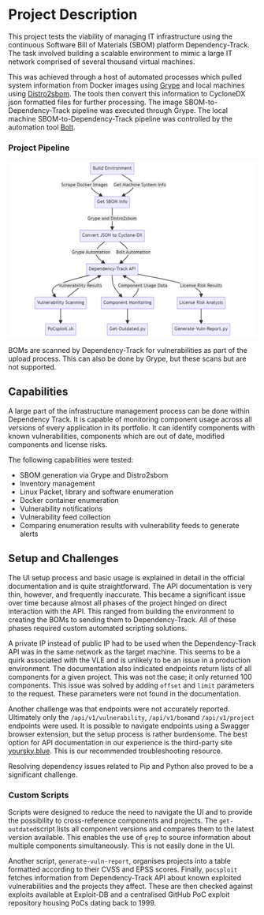 # Project Description

This project tests the viability of managing IT infrastructure using the continuous Software Bill of Materials (SBOM) platform Dependency-Track. The task involved building a scalable environment to mimic a large IT network comprised of several thousand virtual machines. 

This was achieved through a host of automated processes which pulled system information from Docker images using [Grype](https://anchore.com/opensource/) and local machines using [Distro2sbom](https://pypi.org/project/distro2sbom/). The tools then convert this information to CycloneDX json formatted files for further processing. The image SBOM-to-Dependency-Track pipeline was executed through Grype. The local machine SBOM-to-Dependency-Track pipeline was controlled by the automation tool [Bolt](https://www.puppet.com/community/open-source/bolt). 

### Project Pipeline

![pipeline](./images/pipeline.png)

BOMs are scanned by Dependency-Track for vulnerabilities as part of the upload process. This can also be done by Grype, but these scans but are not supported.

## Capabilities

A large part of the infrastructure management process can be done within Dependency Track. It is capable of monitoring component usage across all versions of every application in its portfolio. It can identify components with known vulnerabilities, components which are out of date, modified components and license risks.

The following capabilities were tested:

* SBOM generation via Grype and Distro2sbom
* Inventory management
* Linux Packet, library and software enumeration
* Docker container enumeration
* Vulnerability notifications
* Vulnerability feed collection
* Comparing enumeration results with vulnerability feeds to generate alerts

## Setup and Challenges

The UI setup process and basic usage is explained in detail in the official documentation and is quite straightforward. The API documentation is very thin, however, and frequently inaccurate. This became a significant issue over time because almost all phases of the project hinged on direct interaction with the API. This ranged from building the environment to creating the BOMs to sending them to Dependency-Track. All of these phases required custom automated scripting solutions. 

A private IP instead of public IP had to be used when the Dependency-Track API was in the same network as the target machine. This seems to be a quirk associated with the VLE and is unlikely to be an issue in a production environment. The documentation also indicated endpoints return lists of all components for a given project. This was not the case; it only returned 100 components. This issue was solved by adding `offset` and `limit` parameters to the request. These parameters were not found in the documentation.

Another challenge was that endpoints were not accurately reported. Ultimately only the `/api/v1/vulnerability`, `/api/v1/bom`and `/api/v1/project` endpoints were used. It is possible to navigate endpoints using a Swagger browser extension, but the setup process is rather burdensome. The best option for API documentation in our experience is the third-party site [yoursky.blue](https://yoursky.blue/documentation/rest-api/). This is our recommended troubleshooting resource.

Resolving dependency issues related to Pip and Python also proved to be a significant challenge.

### Custom Scripts

Scripts were designed to reduce the need to navigate the UI and to provide the possibility to cross-reference components and projects. The `get-outdated`script lists all component versions and compares them to the latest version available. This enables the use of `grep` to source information about multiple components simultaneously. This is not easily done in the UI. 

Another script, `generate-vuln-report`, organises projects into a table formatted according to their CVSS and EPSS scores. Finally, `pocsploit` fetches information from Dependency-Track API about known exploited vulnerabilities and the projects they affect. These are then checked against exploits available at Exploit-DB and a centralised GitHub PoC exploit repository housing PoCs dating back to 1999.
